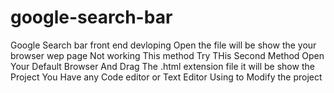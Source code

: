 # google-search-bar
Google Search bar front end devloping 
Open the file will be show the your browser wep page
Not working This method Try THis Second Method
Open Your Default Browser And Drag The .html extension file
it will be show the Project
You Have any Code editor or Text Editor Using to Modify the project
